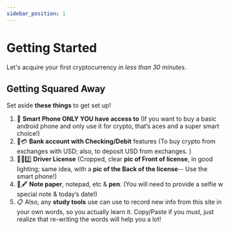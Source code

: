 ```yaml
---
sidebar_position: 1
---
```


# Getting Started

Let's acquire your first cryptocurrency *in less than 30 minutes*.

## Getting Squared Away

Set aside **these things** to get set up!

1. 📱 **Smart Phone ONLY YOU have access to** (If you want to buy a basic android phone and only use it for crypto, that’s aces and a super smart choice!)
2. 🏧💳 **Bank account with Checking/Debit** features (To buy crypto from exchanges with USD; also, to deposit USD from exchanges. )
3. 📇🤳2️⃣ **Driver License** (Cropped, clear **pic of Front of license**, in good lighting; same idea, with a **pic of the Back of the license**-- Use the smart phone!)
4. 📝🖋 **Note paper**, notepad, etc & **pen**. (You will  need to provide a selfie w special note & today’s date!)
5. 📋 Also, any **study tools** use can use to record new info from this site in your own words, so you actually learn it. Copy/Paste if you must, just realize that re-writing the words will help you a lot!
